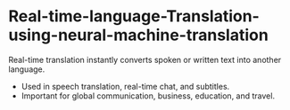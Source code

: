 # Real-time-language-Translation-using-neural-machine-translation
Real-time translation instantly converts spoken or written text into another language.
- Used in speech translation, real-time chat, and subtitles.
- Important for global communication, business, education, and travel.

